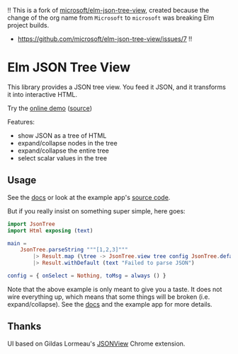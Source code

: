 !!
This is a fork of [microsoft/elm-json-tree-view](https://package.elm-lang.org/packages/Microsoft/elm-json-tree-view/latest/), created because the change of the org name from `Microsoft` to `microsoft` was breaking Elm project builds.
* https://github.com/microsoft/elm-json-tree-view/issues/7
!!

# Elm JSON Tree View

This library provides a JSON tree view. You feed it JSON, and it transforms it into interactive HTML.

Try the [online demo](https://microsoft.github.io/elm-json-tree-view/example/index.html) ([source](https://github.com/Microsoft/elm-json-tree-view/blob/master/example/src/Main.elm))

Features:

  - show JSON as a tree of HTML
  - expand/collapse nodes in the tree
  - expand/collapse the entire tree
  - select scalar values in the tree
  
## Usage

See the [docs](http://package.elm-lang.org/packages/Microsoft/elm-json-tree-view/latest) or look at the example app's [source code](https://github.com/Microsoft/elm-json-tree-view/blob/master/example/src/Main.elm).

But if you really insist on something super simple, here goes:
```elm
import JsonTree
import Html exposing (text)

main =
    JsonTree.parseString """[1,2,3]"""
        |> Result.map (\tree -> JsonTree.view tree config JsonTree.defaultState)
        |> Result.withDefault (text "Failed to parse JSON")

config = { onSelect = Nothing, toMsg = always () }
```

Note that the above example is only meant to give you a taste. It does not wire everything up, which means that some things will be broken (i.e. expand/collapse). See the [docs](http://package.elm-lang.org/packages/Microsoft/elm-json-tree-view/latest) and the example app for more details. 

## Thanks

UI based on Gildas Lormeau's [JSONView](https://github.com/gildas-lormeau/JSONView-for-Chrome) Chrome extension.
